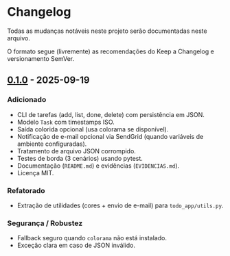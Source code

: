# Changelog

Todas as mudanças notáveis neste projeto serão documentadas neste arquivo.

O formato segue (livremente) as recomendações do Keep a Changelog e versionamento SemVer.

## [0.1.0] - 2025-09-19
### Adicionado
- CLI de tarefas (add, list, done, delete) com persistência em JSON.
- Modelo `Task` com timestamps ISO.
- Saída colorida opcional (usa colorama se disponível).
- Notificação de e-mail opcional via SendGrid (quando variáveis de ambiente configuradas).
- Tratamento de arquivo JSON corrompido.
- Testes de borda (3 cenários) usando pytest.
- Documentação (`README.md`) e evidências (`EVIDENCIAS.md`).
- Licença MIT.

### Refatorado
- Extração de utilidades (cores + envio de e-mail) para `todo_app/utils.py`.

### Segurança / Robustez
- Fallback seguro quando `colorama` não está instalado.
- Exceção clara em caso de JSON inválido.

[0.1.0]: https://github.com/i4pro-shonorio/microprojeto-sprint/releases/tag/v0.1.0